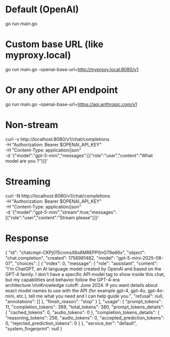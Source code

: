 # Default (OpenAI)
go run main.go

# Custom base URL (like myproxy.local)
go run main.go -openai-base-url=http://myproxy.local:8080/v1

# Or any other API endpoint
go run main.go -openai-base-url=https://api.anthropic.com/v1

# Non-stream

curl -v http://localhost:8080/v1/chat/completions \
  -H "Authorization: Bearer $OPENAI_API_KEY" \
  -H "Content-Type: application/json" \
  -d '{"model":"gpt-5-mini","messages":[{"role":"user","content":"What model are you ?"}]}'

# Streaming

curl -N http://localhost:8080/v1/chat/completions \
  -H "Authorization: Bearer $OPENAI_API_KEY" \
  -H "Content-Type: application/json" \
  -d '{"model":"gpt-5-mini","stream":true,"messages":[{"role":"user","content":"Stream please"}]}'


# Response

{
  "id": "chatcmpl-CKPj015cnmsX6s6MREPP0nG79e66x",
  "object": "chat.completion",
  "created": 1758981482,
  "model": "gpt-5-mini-2025-08-07",
  "choices": [
    {
      "index": 0,
      "message": {
        "role": "assistant",
        "content": "I'm ChatGPT, an AI language model created by OpenAI and based on the GPT-4 family. I don't have a specific API model tag to show inside this chat, but my capabilities and behavior follow the GPT-4-era architecture.\n\nKnowledge cutoff: June 2024. If you want details about exact model names to use with the API (for example gpt-4, gpt-4o, gpt-4o-mini, etc.), tell me what you need and I can help guide you.",
        "refusal": null,
        "annotations": []
      },
      "finish_reason": "stop"
    }
  ],
  "usage": {
    "prompt_tokens": 11,
    "completion_tokens": 369,
    "total_tokens": 380,
    "prompt_tokens_details": {
      "cached_tokens": 0,
      "audio_tokens": 0
    },
    "completion_tokens_details": {
      "reasoning_tokens": 256,
      "audio_tokens": 0,
      "accepted_prediction_tokens": 0,
      "rejected_prediction_tokens": 0
    }
  },
  "service_tier": "default",
  "system_fingerprint": null
}